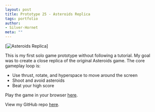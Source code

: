 ```yaml
---
layout: post
title: Prototype 25 - Asteroids Replica
tags: portfolio
author:
- Silver-Hornet
meta: ""
---
```


[![Asteroids Replica]({{site.url}}/asteroids-replica.gif)]

This is my first solo game prototype without following a tutorial. My goal was to create a close replica of the original Asteroids game. The core gameplay loop is:

- Use thrust, rotate, and hyperspace to move around the screen
- Shoot and avoid asteroids
- Beat your high score

Play the game in your browser [here](https://play.unity.com/mg/other/asteroids-replica).

View my GitHub repo [here](https://github.com/silver-hornet/asteroids-replica).